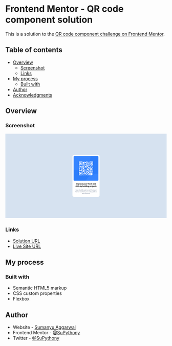 # Frontend Mentor - QR code component solution

This is a solution to the [QR code component challenge on Frontend Mentor](https://www.frontendmentor.io/challenges/qr-code-component-iux_sIO_H).

## Table of contents

-   [Overview](#overview)
    -   [Screenshot](#screenshot)
    -   [Links](#links)
-   [My process](#my-process)
    -   [Built with](#built-with)
-   [Author](#author)
-   [Acknowledgments](#acknowledgments)

## Overview

### Screenshot

![Screenshot](./images/screenshot.png)

### Links

-   [Solution URL](https://github.com/SuPythony/FrontendMentor-Challenges/tree/main/qr-code-component)
-   [Live Site URL](https://fm-solutions.netlify.app)

## My process

### Built with

-   Semantic HTML5 markup
-   CSS custom properties
-   Flexbox

## Author

-   Website - [Sumanyu Aggarwal](https://github.com/SuPythony)
-   Frontend Mentor - [@SuPythony](https://www.frontendmentor.io/profile/SuPythony)
-   Twitter - [@SuPythony](https://www.twitter.com/SuPythony)
